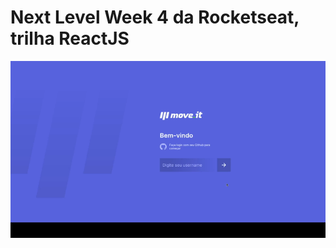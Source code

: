 
# Next Level Week 4 da Rocketseat, trilha ReactJS

<p align="center">
  <img src="https://github.com/bruzt/rocketseat-nlw-4-react/blob/main/nlw4-gif.gif?raw=true">
</p>
